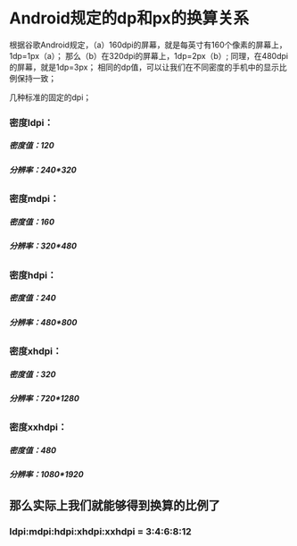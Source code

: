 # Android规定的dp和px的换算关系

根据谷歌Android规定，（a）160dpi的屏幕，就是每英寸有160个像素的屏幕上，1dp=1px（a）；
那么（b）在320dpi的屏幕上，1dp=2px（b）;
同理，在480dpi的屏幕，就是1dp=3px；
相同的dp值，可以让我们在不同密度的手机中的显示比例保持一致；

几种标准的固定的dpi；

### 密度ldpi：
##### 密度值：120
##### 分辨率：240*320
##
### 密度mdpi：
##### 密度值：160
##### 分辨率：320*480
##
### 密度hdpi：
##### 密度值：240
##### 分辨率：480*800
##
### 密度xhdpi：
##### 密度值：320
##### 分辨率：720*1280
##
### 密度xxhdpi：
##### 密度值：480
##### 分辨率：1080*1920

## 那么实际上我们就能够得到换算的比例了
### ldpi:mdpi:hdpi:xhdpi:xxhdpi = 3:4:6:8:12